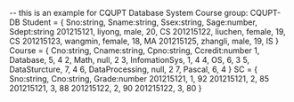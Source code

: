 -- this is an example for CQUPT Database System Course
group: CQUPT-DB
Student = {
Sno:string, Sname:string, Ssex:string, Sage:number, Sdept:string
201215121, liyong, male, 20, CS
201215122, liuchen, female, 19, CS
201215123, wangmin, female, 18, MA
201215125, zhangli, male, 19, IS
}
Course = {
 Cno:string, Cname:string, Cpno:string, Ccredit:number
1, Database, 5, 4
2, Math, null, 2
3, InfomationSys, 1, 4
4, OS, 6, 3
5, DataSturcture, 7, 4
6, DataProcessing, null, 2
7, Pascal, 6, 4
}
SC = {
 Sno:string, Cno:string, Grade:number
201215121, 1, 92
201215121, 2, 85
201215121, 3, 88
201215122, 2, 90
201215122, 3, 80
}
